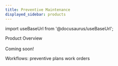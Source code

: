 ```yaml
---
title: Preventive Maintenance
displayed_sidebar: products
---
```


import useBaseUrl from '@docusaurus/useBaseUrl'; 

<span className="hero__title">Product Overview</span>
<br/>
<br/> 
<span className="hero__subtitle">Coming soon!</span>

Workflows:
preventive plans
work orders